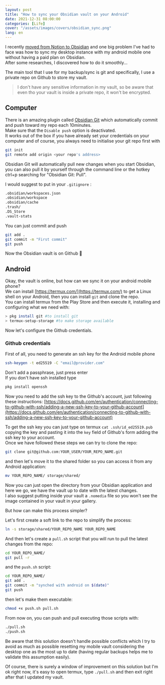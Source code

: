```yaml
---
layout: post
title: "How to sync your Obsidian vault on your Android"
date: 2021-12-31 08:00:00
categories: [Life]
cover: "/assets/images/covers/obsidian_sync.png"
lang: en
---
```


I recently [moved from Notion to Obsidian](https://domenicoluciani.com/2021/12/17/why-did-i-switch-from-notion-to-obsidian.html) and one big problem I've had to face was how to sync my desktop instance with my android mobile one without having a paid plan on Obsidian.   
After some researches, I discovered how to do it smoothly...

The main tool that I use for my backup/sync is git and specifically, I use a private repo on Github to store my vault.

> I don't have any sensitive information in my vault, so be aware that even tho your vault is inside a private repo, it won't be encrypted.

## Computer

There is an amazing plugin called [Obsidian Git](https://github.com/denolehov/obsidian-git) which automatically commit and push toward my repo each 10minutes.   
Make sure that the `Disable push` option is deactivated.    
It works out of the box if you have already set your credentials on your computer and of course, you always need to initialise your git repo first with

```bash
git init
git remote add origin <your repo's address>
```

Obsidian Git will automatically pull new changes when you start Obsidian, you can also pull it by yourself through the command line or the hotkey ctrl+p searching for "Obsidian Git: Pull".

I would suggest to put in your `.gitignore` :


```bash
.obsidian/workspaces.json
.obsidian/workspace
.obsidian/cache
.trash/
.DS_Store
.vault-stats
```

You can just commit and push


```bash
git add .
git commit -m "First commit"
git push
```

Now the Obsidian vault is on Github 🎉

## Android

Okay, the vault is online, but how can we sync it on your android mobile phone?   
We can install [https://termux.com/](https://termux.com/) to get a Linux shell on your Android, then you can install `git` and clone the repo.   
You can install termux from the Play Store and then execute it, installing and configuring what we need with:

```bash
> pkg install git #to install git
> termux-setup-storage #to make storage available
```

Now let's configure the Github credentials.

### Github credentials

First of all, you need to generate an ssh key for the Android mobile phone

```bash
ssh-keygen -t ed25519 -C "email@provider.com"
```

Don't add a passphrase, just press enter   
If you don't have ssh installed type

```bash
pkg install openssh
```

Now you need to add the ssh key to the Github's account, just following these instructions: [https://docs.github.com/en/authentication/connecting-to-github-with-ssh/adding-a-new-ssh-key-to-your-github-account](https://docs.github.com/en/authentication/connecting-to-github-with-ssh/adding-a-new-ssh-key-to-your-github-account)

To get the ssh key you can just type on termux `cat .ssh/id_ed25519.pub` copying the key and pasting it into the `key` field of Github's form adding the ssh key to your account.   
Once we have followed these steps we can try to clone the repo:

```bash
git clone git@github.com:YOUR_USER/YOUR_REPO_NAME.git
```

and then let's move it to the shared folder so you can access it from any Android application:

```bash
mv YOUR_REPO_NAME/ storage/shared/
```

Now you can just open the directory from your Obsidian application and here we go, we have the vault up to date with the latest changes.   
I also suggest putting inside your vault a `.nomedia` file so you won't see the image contained in your vault in your gallery.   

But how can make this process simpler?

Let's first create a soft link to the repo to simplify the process:

```bash
ln -s storage/shared/YOUR_REPO_NAME YOUR_REPO_NAME
```

And then let's create a `pull.sh` script that you will run to pull the latest changes from the repo:

```bash
cd YOUR_REPO_NAME/
git pull -r
```

and the `push.sh` script:


```bash
cd YOUR_REPO_NAME/
git add .
git commit -m "synched with android on $(date)"
git push
```

then let's make them executable:


```bash
chmod +x push.sh pull.sh
```

From now on, you can push and pull executing those scripts with:


```bash
./pull.sh
./push.sh
```

Be aware that this solution doesn't handle possible conflicts which I try to avoid as much as possible resetting my mobile vault considering the desktop one as the most up to date (having regular backups helps me to validate this assumption easily).

Of course, there is surely a window of improvement on this solution but I'm ok right now, it's easy to open termux, type `./pull.sh` and then exit right after that I updated my vault.
